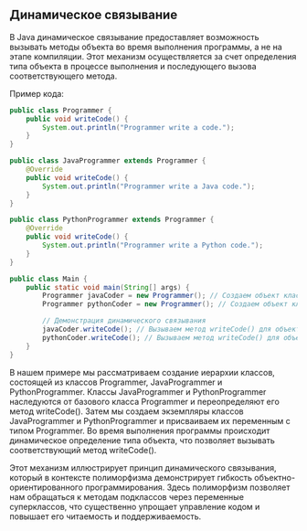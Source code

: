 ## Динамическое связывание

В Java динамическое связывание предоставляет возможность вызывать методы объекта во время выполнения программы, а не на этапе компиляции. Этот механизм осуществляется за счет определения типа объекта в процессе выполнения и последующего вызова соответствующего метода.

Пример кода:
``` Java
public class Programmer {
    public void writeCode() {
        System.out.println("Programmer write a code.");
    }
}

public class JavaProgrammer extends Programmer {
    @Override
    public void writeCode() {
        System.out.println("Programmer write a Java code.");
    }
}

public class PythonProgrammer extends Programmer {
    @Override
    public void writeCode() {
        System.out.println("Programmer write a Python code.");
    }
}

public class Main {
    public static void main(String[] args) {
        Programmer javaCoder = new Programmer(); // Создаем объект класса JavaProgrammer и присваиваем его переменной типа Programmer
        Programmer pythonCoder = new Programmer(); // Создаем объект класса Cat и присваиваем его переменной типа Programmer

        // Демонстрация динамического связывания
        javaCoder.writeCode(); // Вызываем метод writeCode() для объекта javaCoder, который выведет "Programmer write a Java code."
        pythonCoder.writeCode(); // Вызываем метод writeCode() для объекта pythonCoder, который выведет "Programmer write a Python code."
    }
}
```

В нашем примере мы рассматриваем создание иерархии классов, состоящей из классов Programmer, JavaProgrammer и PythonProgrammer. Классы JavaProgrammer и PythonProgrammer наследуются от базового класса Programmer и переопределяют его метод writeCode(). Затем мы создаем экземпляры классов JavaProgrammer и PythonProgrammer и присваиваем их переменным с типом Programmer. Во время выполнения программы происходит динамическое определение типа объекта, что позволяет вызывать соответствующий метод writeCode().

Этот механизм иллюстрирует принцип динамического связывания, который в контексте полиморфизма демонстрирует гибкость объектно-ориентированного программирования. Здесь полиморфизм позволяет нам обращаться к методам подклассов через переменные суперклассов, что существенно упрощает управление кодом и повышает его читаемость и поддерживаемость.
